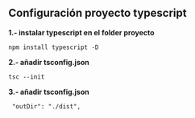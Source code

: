 ## Configuración proyecto typescript

**1.- instalar typescript en el folder proyecto**

```
npm install typescript -D
```
**2.- añadir tsconfig.json**

```
tsc --init
```

**3.- añadir tsconfig.json**
```
 "outDir": "./dist", 